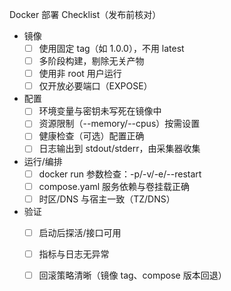 Docker 部署 Checklist（发布前核对）

- 镜像
  - [ ] 使用固定 tag（如 1.0.0），不用 latest
  - [ ] 多阶段构建，剔除无关产物
  - [ ] 使用非 root 用户运行
  - [ ] 仅开放必要端口（EXPOSE）

- 配置
  - [ ] 环境变量与密钥未写死在镜像中
  - [ ] 资源限制（--memory/--cpus）按需设置
  - [ ] 健康检查（可选）配置正确
  - [ ] 日志输出到 stdout/stderr，由采集器收集

- 运行/编排
  - [ ] docker run 参数检查：-p/-v/-e/--restart
  - [ ] compose.yaml 服务依赖与卷挂载正确
  - [ ] 时区/DNS 与宿主一致（TZ/DNS）

- 验证
  - [ ] 启动后探活/接口可用
  - [ ] 指标与日志无异常
  - [ ] 回滚策略清晰（镜像 tag、compose 版本回退）


